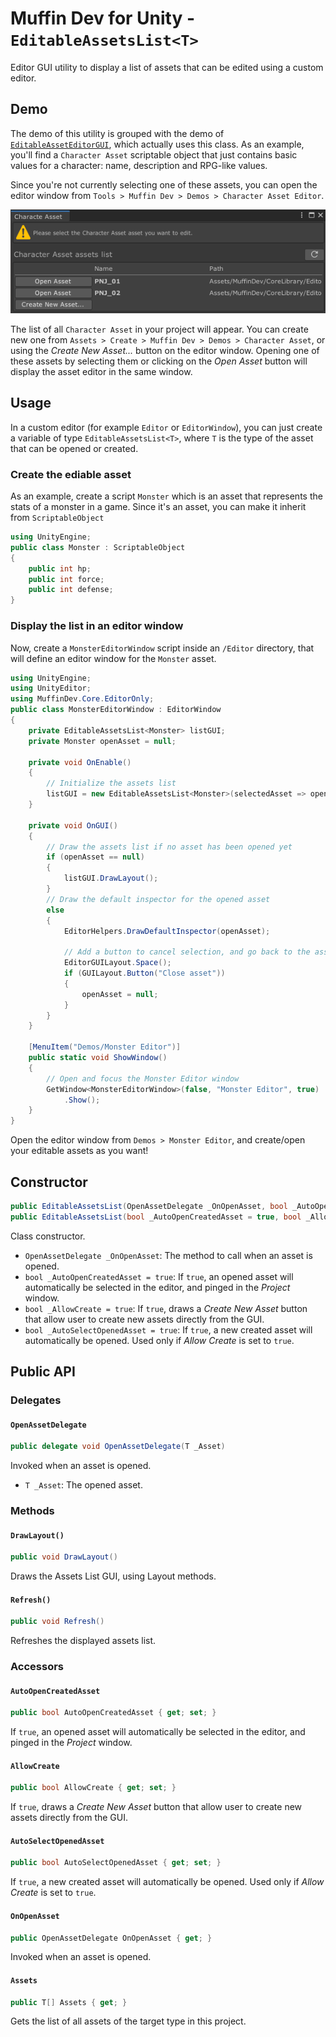 # Muffin Dev for Unity - `EditableAssetsList<T>`

Editor GUI utility to display a list of assets that can be edited using a custom editor.

## Demo

The demo of this utility is grouped with the demo of [`EditableAssetEditorGUI`](./editable-asset-editor-gui.md), which actually uses this class. As an example, you'll find a `Character Asset` scriptable object that just contains basic values for a character: name, description and RPG-like values.

Since you're not currently selecting one of these assets, you can open the editor window from `Tools > Muffin Dev > Demos > Character Asset Editor`.

![Assets Tree View demo](./Images/editable-asset-window.png)

The list of all `Character Asset` in your project will appear. You can create new one from `Assets > Create > Muffin Dev > Demos > Character Asset`, or using the *Create New Asset...* button on the editor window. Opening one of these assets by selecting them or clicking on the *Open Asset* button will display the asset editor in the same window.

## Usage

In a custom editor (for example `Editor` or `EditorWindow`), you can just create a variable of type `EditableAssetsList<T>`, where `T` is the type of the asset that can be opened or created.

### Create the ediable asset

As an example, create a script `Monster` which is an asset that represents the stats of a monster in a game. Since it's an asset, you can make it inherit from `ScriptableObject`

```cs
using UnityEngine;
public class Monster : ScriptableObject
{
    public int hp;
    public int force;
    public int defense;
}
```

### Display the list in an editor window

Now, create a `MonsterEditorWindow` script inside an `/Editor` directory, that will define an editor window for the `Monster` asset.

```cs
using UnityEngine;
using UnityEditor;
using MuffinDev.Core.EditorOnly;
public class MonsterEditorWindow : EditorWindow
{
    private EditableAssetsList<Monster> listGUI;
    private Monster openAsset = null;

    private void OnEnable()
    {
        // Initialize the assets list
        listGUI = new EditableAssetsList<Monster>(selectedAsset => openAsset = selectedAsset);
    }

    private void OnGUI()
    {
        // Draw the assets list if no asset has been opened yet
        if (openAsset == null)
        {
            listGUI.DrawLayout();
        }
        // Draw the default inspector for the opened asset
        else
        {
            EditorHelpers.DrawDefaultInspector(openAsset);

            // Add a button to cancel selection, and go back to the assets list
            EditorGUILayout.Space();
            if (GUILayout.Button("Close asset"))
            {
                openAsset = null;
            }
        }
    }

    [MenuItem("Demos/Monster Editor")]
    public static void ShowWindow()
    {
        // Open and focus the Monster Editor window
        GetWindow<MonsterEditorWindow>(false, "Monster Editor", true)
            .Show();
    }
}
```

Open the editor window from `Demos > Monster Editor`, and create/open your editable assets as you want!

## Constructor

```cs
public EditableAssetsList(OpenAssetDelegate _OnOpenAsset, bool _AutoOpenCreatedAsset = true, bool _AllowCreate = true, bool _AutoSelectOpenedAsset = true);
public EditableAssetsList(bool _AutoOpenCreatedAsset = true, bool _AllowCreate = true, bool _AutoSelectOpenedAsset = true);
```

Class constructor.

- `OpenAssetDelegate _OnOpenAsset`: The method to call when an asset is opened.
- `bool _AutoOpenCreatedAsset = true`: If `true`, an opened asset will automatically be selected in the editor, and pinged in the *Project* window.
- `bool _AllowCreate = true`: If `true`, draws a *Create New Asset* button that allow user to create new assets directly from the GUI.
- `bool _AutoSelectOpenedAsset = true`: If `true`, a new created asset will automatically be opened. Used only if *Allow Create* is set to `true`.

## Public API

### Delegates

#### `OpenAssetDelegate`

```cs
public delegate void OpenAssetDelegate(T _Asset)
```

Invoked when an asset is opened.

- `T _Asset`: The opened asset.

### Methods

#### `DrawLayout()`

```cs
public void DrawLayout()
```

Draws the Assets List GUI, using Layout methods.

#### `Refresh()`

```cs
public void Refresh()
```

Refreshes the displayed assets list.

### Accessors

#### `AutoOpenCreatedAsset`

```cs
public bool AutoOpenCreatedAsset { get; set; }
```

If `true`, an opened asset will automatically be selected in the editor, and pinged in the *Project* window.

#### `AllowCreate`

```cs
public bool AllowCreate { get; set; }
```

If `true`, draws a *Create New Asset* button that allow user to create new assets directly from the GUI.

#### `AutoSelectOpenedAsset`

```cs
public bool AutoSelectOpenedAsset { get; set; }
```

If `true`, a new created asset will automatically be opened. Used only if *Allow Create* is set to `true`.

#### `OnOpenAsset`

```cs
public OpenAssetDelegate OnOpenAsset { get; }
```

Invoked when an asset is opened.

#### `Assets`

```cs
public T[] Assets { get; }
```

Gets the list of all assets of the target type in this project.